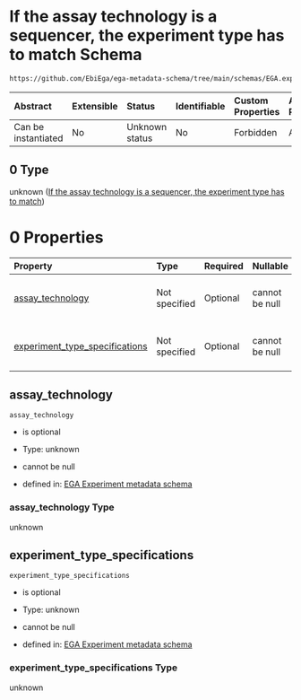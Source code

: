 # If the assay technology is a sequencer, the experiment type has to match Schema

```txt
https://github.com/EbiEga/ega-metadata-schema/tree/main/schemas/EGA.experiment.json#/oneOf/0
```



| Abstract            | Extensible | Status         | Identifiable | Custom Properties | Additional Properties | Access Restrictions | Defined In                                                                           |
| :------------------ | :--------- | :------------- | :----------- | :---------------- | :-------------------- | :------------------ | :----------------------------------------------------------------------------------- |
| Can be instantiated | No         | Unknown status | No           | Forbidden         | Allowed               | none                | [EGA.experiment.json\*](../../../schemas/EGA.experiment.json "open original schema") |

## 0 Type

unknown ([If the assay technology is a sequencer, the experiment type has to match](ega-9-oneof-if-the-assay-technology-is-a-sequencer-the-experiment-type-has-to-match.md))

# 0 Properties

| Property                                                            | Type          | Required | Nullable       | Defined by                                                                                                                                                                                                                                                                                                  |
| :------------------------------------------------------------------ | :------------ | :------- | :------------- | :---------------------------------------------------------------------------------------------------------------------------------------------------------------------------------------------------------------------------------------------------------------------------------------------------------- |
| [assay\_technology](#assay_technology)                              | Not specified | Optional | cannot be null | [EGA Experiment metadata schema](ega-9-oneof-if-the-assay-technology-is-a-sequencer-the-experiment-type-has-to-match-properties-assay_technology.md "https://github.com/EbiEga/ega-metadata-schema/tree/main/schemas/EGA.experiment.json#/oneOf/0/properties/assay_technology")                             |
| [experiment\_type\_specifications](#experiment_type_specifications) | Not specified | Optional | cannot be null | [EGA Experiment metadata schema](ega-9-oneof-if-the-assay-technology-is-a-sequencer-the-experiment-type-has-to-match-properties-experiment_type_specifications.md "https://github.com/EbiEga/ega-metadata-schema/tree/main/schemas/EGA.experiment.json#/oneOf/0/properties/experiment_type_specifications") |

## assay\_technology



`assay_technology`

* is optional

* Type: unknown

* cannot be null

* defined in: [EGA Experiment metadata schema](ega-9-oneof-if-the-assay-technology-is-a-sequencer-the-experiment-type-has-to-match-properties-assay_technology.md "https://github.com/EbiEga/ega-metadata-schema/tree/main/schemas/EGA.experiment.json#/oneOf/0/properties/assay_technology")

### assay\_technology Type

unknown

## experiment\_type\_specifications



`experiment_type_specifications`

* is optional

* Type: unknown

* cannot be null

* defined in: [EGA Experiment metadata schema](ega-9-oneof-if-the-assay-technology-is-a-sequencer-the-experiment-type-has-to-match-properties-experiment_type_specifications.md "https://github.com/EbiEga/ega-metadata-schema/tree/main/schemas/EGA.experiment.json#/oneOf/0/properties/experiment_type_specifications")

### experiment\_type\_specifications Type

unknown
